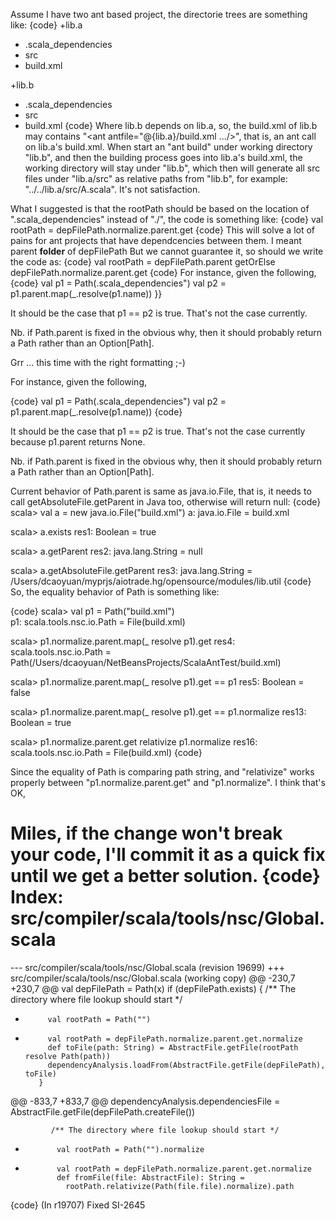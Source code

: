 Assume I have two ant based project, the directorie trees are something like:
{code}
+lib.a
  + .scala_dependencies
  + src
  + build.xml

+lib.b
  + .scala_dependencies
  + src
  + build.xml
{code}
Where lib.b depends on lib.a, so, the build.xml of lib.b may contains "<ant antfile="@{lib.a}/build.xml .../>", that is, an ant call on lib.a's build.xml. When start an "ant build" under working directory "lib.b", and then the building process goes into lib.a's build.xml, the working directory will stay under "lib.b", which then will generate all src files under "lib.a/src" as relative paths from "lib.b", for example: "../../lib.a/src/A.scala". It's not satisfaction.

What I suggested is that the rootPath should be based on the location of ".scala_dependencies" instead of "./", the code is something like:
{code}
val rootPath = depFilePath.normalize.parent.get
{code}
This will solve a lot of pains for ant projects that have dependcencies between them.
I meant parent **folder** of depFilePath
But we cannot guarantee it, so should we write the code as:
{code}
val rootPath = depFilePath.parent getOrElse depFilePath.normalize.parent.get
{code}
For instance, given the following,
{code}
val p1 = Path(.scala_dependencies")
val p2 = p1.parent.map(_.resolve(p1.name))
}}

It should be the case that p1 == p2 is true. That's not the case currently.

Nb. if Path.parent is fixed in the obvious why, then it should probably return a Path rather than an Option[Path].


Grr ... this time with the right formatting ;-)

For instance, given the following,

{code}
val p1 = Path(.scala_dependencies")
val p2 = p1.parent.map(_.resolve(p1.name))
{code}

It should be the case that p1 == p2 is true. That's not the case currently because p1.parent returns None.

Nb. if Path.parent is fixed in the obvious why, then it should probably return a Path rather than an Option[Path].


Current behavior of Path.parent is same as java.io.File, that is, it needs to call getAbsoluteFile.getParent in Java too, otherwise will return null:
{code}
scala> val a = new java.io.File("build.xml")
a: java.io.File = build.xml

scala> a.exists 
res1: Boolean = true

scala> a.getParent
res2: java.lang.String = null

scala> a.getAbsoluteFile.getParent
res3: java.lang.String = /Users/dcaoyuan/myprjs/aiotrade.hg/opensource/modules/lib.util
{code}
So, the equality behavior of Path is something like:

{code}
scala> val p1 = Path("build.xml")    
p1: scala.tools.nsc.io.Path = File(build.xml)

scala> p1.normalize.parent.map(_ resolve p1).get
res4: scala.tools.nsc.io.Path = Path(/Users/dcaoyuan/NetBeansProjects/ScalaAntTest/build.xml)

scala> p1.normalize.parent.map(_ resolve p1).get == p1
res5: Boolean = false

scala> p1.normalize.parent.map(_ resolve p1).get == p1.normalize
res13: Boolean = true

scala> p1.normalize.parent.get relativize p1.normalize 
res16: scala.tools.nsc.io.Path = File(build.xml)
{code}

Since the equality of Path is comparing path string, and "relativize" works properly between "p1.normalize.parent.get" and "p1.normalize". I think that's OK, 

Miles, if the change won't break your code, I'll commit it as a quick fix until we get a better solution.
{code}
Index: src/compiler/scala/tools/nsc/Global.scala
===================================================================
--- src/compiler/scala/tools/nsc/Global.scala	(revision 19699)
+++ src/compiler/scala/tools/nsc/Global.scala	(working copy)
@@ -230,7 +230,7 @@
         val depFilePath = Path(x)
         if (depFilePath.exists) {
           /** The directory where file lookup should start */
-          val rootPath = Path("")
+          val rootPath = depFilePath.normalize.parent.get.normalize
           def toFile(path: String) = AbstractFile.getFile(rootPath resolve Path(path))
           dependencyAnalysis.loadFrom(AbstractFile.getFile(depFilePath), toFile)
         }
@@ -833,7 +833,7 @@
               dependencyAnalysis.dependenciesFile = AbstractFile.getFile(depFilePath.createFile())
         
             /** The directory where file lookup should start */
-            val rootPath = Path("").normalize
+            val rootPath = depFilePath.normalize.parent.get.normalize
             def fromFile(file: AbstractFile): String =
               rootPath.relativize(Path(file.file).normalize).path
{code}
(In r19707) Fixed SI-2645

